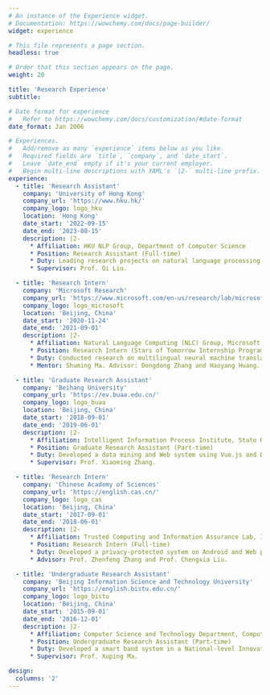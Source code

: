 ```yaml
---
# An instance of the Experience widget.
# Documentation: https://wowchemy.com/docs/page-builder/
widget: experience

# This file represents a page section.
headless: true

# Order that this section appears on the page.
weight: 20

title: 'Research Experience'
subtitle:

# Date format for experience
#   Refer to https://wowchemy.com/docs/customization/#date-format
date_format: Jan 2006

# Experiences.
#   Add/remove as many `experience` items below as you like.
#   Required fields are `title`, `company`, and `date_start`.
#   Leave `date_end` empty if it's your current employer.
#   Begin multi-line descriptions with YAML's `|2-` multi-line prefix.
experience:
  - title: 'Research Assistant'
    company: 'University of Hong Kong'
    company_url: 'https://www.hku.hk/'
    company_logo: logo_hku
    location: 'Hong Kong'
    date_start: '2022-09-15'
    date_end: '2023-08-15'
    description: |2-
      * Affiliation: HKU NLP Group, Department of Computer Science
      * Position: Research Assistant (Full-time)
      * Duty: Leading research projects on natural language processing, computer vision, and financial fraud analysis based on graph neural networks.
      * Supervisor: Prof. Qi Liu.

  - title: 'Research Intern'
    company: 'Microsoft Research'
    company_url: 'https://www.microsoft.com/en-us/research/lab/microsoft-research-asia/'
    company_logo: logo_microsoft
    location: 'Beijing, China'
    date_start: '2020-11-24'
    date_end: '2021-09-01'
    description: |2-
      * Affiliation: Natural Language Computing (NLC) Group, Microsoft Research Asia
      * Position: Research Intern (Stars of Tomorrow Internship Program) (Full-time)
      * Duty: Conducted research on multilingual neural machine translation.
      * Mentor: Shuming Ma. Advisor: Dongdong Zhang and Haoyang Huang.

  - title: 'Graduate Research Assistant'
    company: 'Beihang University'
    company_url: 'https://ev.buaa.edu.cn/'
    company_logo: logo_buaa
    location: 'Beijing, China'
    date_start: '2018-09-01'
    date_end: '2019-06-01'
    description: |2-
      * Affiliation: Intelligent Information Process Institute, State Key Lab of Software Development Environment, School of Computer Science and Engineering
      * Position: Graduate Research Assistant (Part-time)
      * Duty: Developed a data mining and Web system using Vue.js and Django.
      * Supervisor: Prof. Xiaoming Zhang.

  - title: 'Research Intern'
    company: 'Chinese Academy of Sciences'
    company_url: 'https://english.cas.cn/'
    company_logo: logo_cas
    location: 'Beijing, China'
    date_start: '2017-09-01'
    date_end: '2018-06-01'
    description: |2-
      * Affiliation: Trusted Computing and Information Assurance Lab, Institute of Software
      * Position: Research Intern (Full-time)
      * Duty: Developed a privacy-protected system on Android and Web platform.
      * Advisor: Prof. Zhenfeng Zhang and Prof. Chengxia Liu.

  - title: 'Undergraduate Research Assistant'
    company: 'Beijing Information Science and Technology University'
    company_url: 'https://english.bistu.edu.cn/'
    company_logo: logo_bistu
    location: 'Beijing, China'
    date_start: '2015-09-01'
    date_end: '2016-12-01'
    description: |2-
      * Affiliation: Computer Science and Technology Department, Computer School
      * Position: Undergraduate Research Assistant (Part-time)
      * Duty: Developed a smart band system in a National-level Innovation Project.
      * Supervisor: Prof. Xuping Ma.

design:
  columns: '2'
---
```

